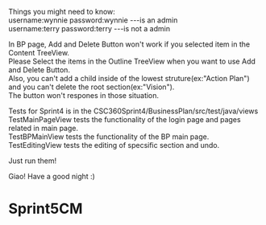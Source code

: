 Things you might need to know:  
username:wynnie password:wynnie ---is an admin  
username:terry password:terry ---is not a admin  

In BP page, Add and Delete Button won't work if you selected item in the Content TreeView.   
Please Select the items in the Outline TreeView when you want to use Add and Delete Button.   
Also, you can't add a child inside of the lowest struture(ex:"Action Plan") and you can't delete the root section(ex:"Vision").   
The button won't respones in those situation.  


Tests for Sprint4 is in the CSC360Sprint4/BusinessPlan/src/test/java/views  
TestMainPageView tests the functionality of the login page and pages related in main page.  
TestBPMainView tests the functionality of the BP main page.  
TestEditingView tests the editing of specsific section and undo.  

Just run them!  

Giao! Have a good night :)  
# Sprint5CM
